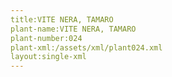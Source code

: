 ```yaml
---
title:VITE NERA, TAMARO
plant-name:VITE NERA, TAMARO
plant-number:024
plant-xml:/assets/xml/plant024.xml
layout:single-xml
---
```


